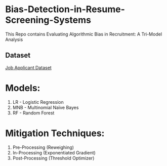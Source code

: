 # Bias-Detection-in-Resume-Screening-Systems
This Repo contains Evaluating Algorithmic Bias in Recruitment: A Tri-Model Analysis

## Dataset
[Job Applicant Dataset](https://www.kaggle.com/datasets/surendra365/recruitement-dataset)

# Models:
1. LR - Logistic Regression
2. MNB - Multinomial Naïve Bayes
3. RF - Random Forest

# Mitigation Techniques:
1. Pre-Processing (Reweighing)
2. In-Processing (Exponentiated Gradient)
3. Post-Processing (Threshold Optimizer)
